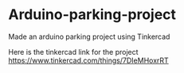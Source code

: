 # Arduino-parking-project
Made an arduino parking project using Tinkercad

Here is the tinkercad link for the project
https://www.tinkercad.com/things/7DIeMHoxrRT


